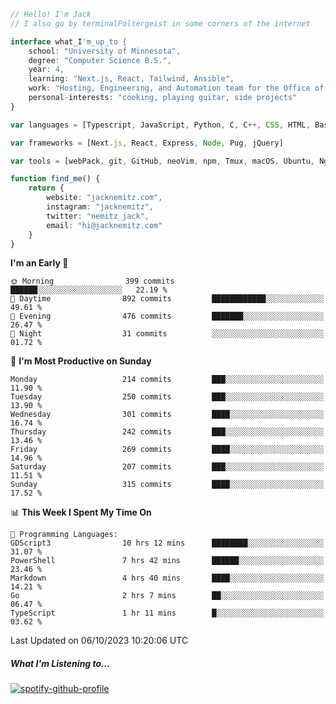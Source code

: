 ```typescript
// Hello! I'm Jack
// I also go by terminalPoltergeist in some corners of the internet

interface what_I'm_up_to {
    school: "University of Minnesota",
    degree: "Computer Science B.S.",
    year: 4,
    learning: "Next.js, React, Tailwind, Ansible",
    work: "Hosting, Engineering, and Automation team for the Office of Information Technology at UMN",
    personal-interests: "cooking, playing guitar, side projects"
}

var languages = [Typescript, JavaScript, Python, C, C++, CSS, HTML, Bash, VimScript]

var frameworks = [Next.js, React, Express, Node, Pug, jQuery]

var tools = [webPack, git, GitHub, neoVim, npm, Tmux, macOS, Ubuntu, Nginx, Ansible, Cloudflare, DigitalOcean]

function find_me() {
    return {
        website: "jacknemitz.com",
        instagram: "jacknemitz",
        twitter: "nemitz_jack",
        email: "hi@jacknemitz.com"
    }
}
```

<!--START_SECTION:waka-->
**I'm an Early 🐤** 

```text
🌞 Morning                399 commits         ██████░░░░░░░░░░░░░░░░░░░   22.19 % 
🌆 Daytime                892 commits         ████████████░░░░░░░░░░░░░   49.61 % 
🌃 Evening                476 commits         ███████░░░░░░░░░░░░░░░░░░   26.47 % 
🌙 Night                  31 commits          ░░░░░░░░░░░░░░░░░░░░░░░░░   01.72 % 
```
📅 **I'm Most Productive on Sunday** 

```text
Monday                   214 commits         ███░░░░░░░░░░░░░░░░░░░░░░   11.90 % 
Tuesday                  250 commits         ███░░░░░░░░░░░░░░░░░░░░░░   13.90 % 
Wednesday                301 commits         ████░░░░░░░░░░░░░░░░░░░░░   16.74 % 
Thursday                 242 commits         ███░░░░░░░░░░░░░░░░░░░░░░   13.46 % 
Friday                   269 commits         ████░░░░░░░░░░░░░░░░░░░░░   14.96 % 
Saturday                 207 commits         ███░░░░░░░░░░░░░░░░░░░░░░   11.51 % 
Sunday                   315 commits         ████░░░░░░░░░░░░░░░░░░░░░   17.52 % 
```


📊 **This Week I Spent My Time On** 

```text
💬 Programming Languages: 
GDScript3                10 hrs 12 mins      ████████░░░░░░░░░░░░░░░░░   31.07 % 
PowerShell               7 hrs 42 mins       ██████░░░░░░░░░░░░░░░░░░░   23.46 % 
Markdown                 4 hrs 40 mins       ████░░░░░░░░░░░░░░░░░░░░░   14.21 % 
Go                       2 hrs 7 mins        ██░░░░░░░░░░░░░░░░░░░░░░░   06.47 % 
TypeScript               1 hr 11 mins        █░░░░░░░░░░░░░░░░░░░░░░░░   03.62 % 
```


 Last Updated on 06/10/2023 10:20:06 UTC
<!--END_SECTION:waka-->

##### What I'm Listening to...

[![spotify-github-profile](https://spotify-github-profile.vercel.app/api/view?uid=jack.nemitz&cover_image=true&show_offline=true&bar_color=53b14f&bar_color_cover=false&background_color=121212FF)](https://spotify-github-profile.vercel.app/api/view?uid=jack.nemitz&redirect=true)

